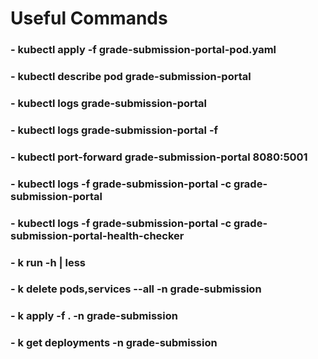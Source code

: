 # Useful Commands
### - kubectl apply -f grade-submission-portal-pod.yaml
### - kubectl describe pod grade-submission-portal
### - kubectl logs grade-submission-portal
### - kubectl logs grade-submission-portal -f
### - kubectl port-forward grade-submission-portal 8080:5001
### - kubectl logs -f grade-submission-portal -c grade-submission-portal
### - kubectl logs -f grade-submission-portal -c grade-submission-portal-health-checker
### - k run -h | less
### - k delete pods,services --all -n grade-submission
### - k apply -f . -n grade-submission
### - k get deployments -n grade-submission